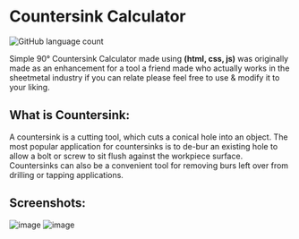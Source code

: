 # Countersink Calculator
![GitHub language count](https://img.shields.io/github/languages/count/0xRar/Countersink-Calculator)

Simple 90° Countersink Calculator made using **(html, css, js)** was originally made as an enhancement for a tool a friend made
who actually works in the sheetmetal industry if you can relate please feel free to use & modify
it to your liking.

## What is Countersink:
A countersink is a cutting tool, which cuts a conical hole into an object. The most popular
application for countersinks is to de-bur an existing hole to allow a bolt or screw to sit
flush against the workpiece surface. Countersinks can also be a convenient tool for removing
burs left over from drilling or tapping applications.

## Screenshots:
![image](https://user-images.githubusercontent.com/33517160/147819280-bb2ac9d4-6223-439f-b8f7-2506779f6068.png)
![image](https://user-images.githubusercontent.com/33517160/147819671-055d2e73-0b84-44c3-892e-bc7833b0edcf.png)


